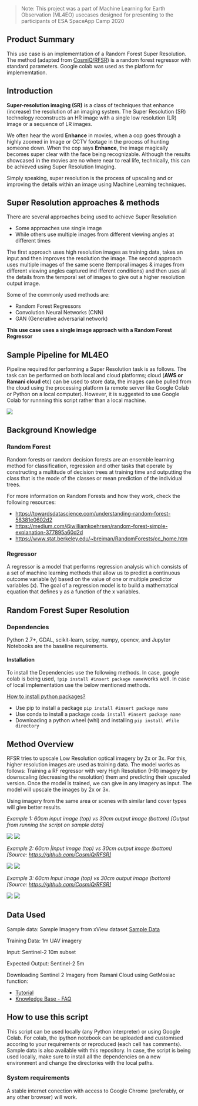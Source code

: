 > Note: This project was a part of Machine Learning for Earth Observation (ML4EO) usecases designed for presenting to the participants of ESA SpaceApp Camp 2020 
## Product Summary 
This use case is an implememtation of a Random Forest Super Resolution. The method (adapted from [CosmiQ/RFSR](https://github.com/CosmiQ/RFSR)) is 
a random forest regressor with standard parameters. Google colab was used as the platform for implememtation. 

## Introduction

**Super-resolution imaging (SR)** is a class of techniques that enhance (increase) the resolution of an imaging system. 
The Super Resolution (SR) technology reconstructs an HR image with a single low resolution (LR) image or a sequence
of LR images.

We often hear the word **Enhance** in movies, when a cop goes through a highly zoomed in Image or CCTV footage in the process of hunting someone down. When the cop says **Enhance**, the image magically becomes super clear with the face being recognizable. Although the results showcased in the movies are no where near to real life, technically, this can be achieved using Super Resolution Imaging. 

Simply speaking, super resolution is the process of upscaling and or improving the details within an image using Machine Learning techniques. 


## Super Resolution approaches & methods

There are several approaches being used to achieve Super Resolution 

- Some approaches use single image 
- While others use multiple images from different viewing angles at different times 

The first approach uses high resolution images as training data, takes an input and then improves the resolution the image. 
The second approach uses multiple images of the same scene (temporal images & images from different viewing angles captured ind ifferent conditions) and then uses all the details from the temporal set of images to give out a higher resolution output image. 

Some of the commonly used methods are:  

- Random Forest Regressors
- Convolution Neural Networks (CNN)
- GAN (Generative adversarial network)

**This use case uses a single image approach with a Random Forest Regressor**

## Sample Pipeline for ML4EO

Pipeline required for performing a Super Resolution task is as follows. The task can be performed on both local and cloud platforms; cloud (**AWS or Ramani cloud** etc) can be used to store data, the images can be pulled from the cloud using the processing platform (a remote server like Google Colab or Python on a local computer). However, it is suggested to use Google Colab for runnning this script rather than a local machine. 

![](Infrastructure_ML4EO.png)

## Background Knowledge 

### Random Forest 

Random forests or random decision forests are an ensemble learning method for classification, regression and other tasks that operate by constructing a multitude of decision trees at training time and outputting the class that is the mode of the classes or mean prediction of the individual trees.

For more information on Random Forests and how they work, check the following resources: 

- https://towardsdatascience.com/understanding-random-forest-58381e0602d2
- https://medium.com/@williamkoehrsen/random-forest-simple-explanation-377895a60d2d
- https://www.stat.berkeley.edu/~breiman/RandomForests/cc_home.htm

### Regressor
A regressor is a model that performs regression analysis which consists of a set of machine learning methods that allow us to predict a continuous outcome variable (y) based on the value of one or multiple predictor variables (x).  The goal of a regression model is to build a mathematical equation that defines y as a function of the x variables.

## Random Forest Super Resolution 

### Dependencies 
Python 2.7+, GDAL, scikit-learn, scipy, numpy, opencv, and Jupyter Notebooks are the baseline requirements. 

#### Installation
To install the Dependencies use the following methods. In case, google colab is being used, `!pip install #insert package name`works well. In case of local implementation use the below mentioned methods. 

[How to install python packages?](https://packaging.python.org/tutorials/installing-packages/#:~:text=Ensure%20you%20can%20run%20pip%20from%20the%20command%20line,-Additionally%2C%20you'll&text=Run%20python%20get%2Dpip.py,they're%20not%20installed%20already.&text=Be%20cautious%20if%20you're,system%20or%20another%20package%20manager.)
- Use pip to install a package `pip install #insert package name`
- Use conda to install a package `conda install #insert package name`
- Downloading a python wheel (whl) and installing `pip install #file directory`

## Method Overview 

RFSR tries to upscale Low Resolution optical imagery by 2x or 3x. For this, higher resolution images are used as training data. 
The model works as follows: Training a RF regressor with very High Resolution (HR) imagery by downscaling (decreasing the resolution) them and predicting their upscaled version. Once the model is trained, we can give in any imagery as input. The model will upscale the images by 2x or 3x. 

Using imagery from the same area or scenes with similar land cover types will give better results. 

*Example 1: 60cm input image (top) vs 30cm output image (bottom) [Output from running the script on sample data]*

![](Examples/60cm.png) ![](Examples/30cm.png)

*Example 2: 60cm |Input image (top) vs 30cm output image (bottom) [Source: https://github.com/CosmiQ/RFSR]* 

![](Examples/Plane_60cm.PNG) ![](Examples/Plane_30cm_Output.PNG)

*Example 3: 60cm Input image (top) vs 30cm output image (bottom) [Source: https://github.com/CosmiQ/RFSR]*

![](Examples/Cars_60cm.PNG) ![](Examples/Cars_30cm_Output.PNG)

## Data Used  

Sample data: Sample Imagery from xView dataset [Sample Data](https://team.ujuizi.com:6443/manushibt/ml4eo/-/tree/master/UC4_Optical_SuperResolution/Sample%20Data)

Training Data: 1m UAV imagery 

Input: Sentinel-2 10m subset 

Expected Output: Sentinel-2 5m 

Downloading Sentinel 2 Imagery from Ramani Cloud using GetMosiac function: 
- [Tutorial](http://docs.ramani.ujuizi.com/#/basic/get-mosaic)
- [Knowledge Base - FAQ](https://helpdesk.ramani.ujuizi.com/help/en-us/1/57)


## How to use this script

This script can be used locally (any Python interpreter) or using Google Colab. For colab, the ipython notebook can be uploaded and customised accoring to your requirements or reproduced (each cell has comments). Sample data is also available with this repository. In case, the script is being used locally, make sure to install all the dependencies on a new environment and change the directories with the local paths. 

### System requirements
A stable internet conection with access to Google Chrome (preferably, or any other browser) will work.
